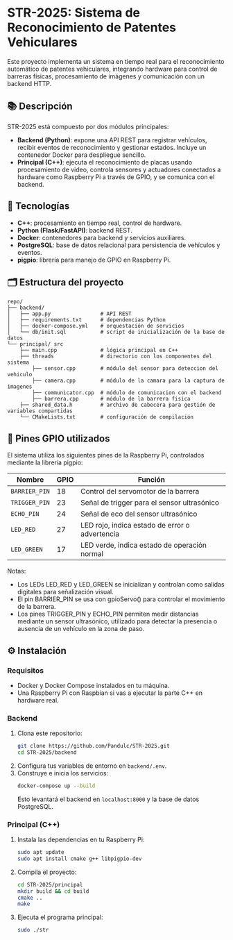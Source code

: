 # STR-2025: Sistema de Reconocimiento de Patentes Vehiculares

Este proyecto implementa un sistema en tiempo real para el reconocimiento automático de patentes vehiculares, integrando hardware para control de barreras físicas, procesamiento de imágenes y comunicación con un backend HTTP.

## 📚 Descripción

STR-2025 está compuesto por dos módulos principales:
- **Backend (Python)**: expone una API REST para registrar vehículos, recibir eventos de reconocimiento y gestionar estados. Incluye un contenedor Docker para despliegue sencillo.
- **Principal (C++)**: ejecuta el reconocimiento de placas usando procesamiento de video, controla sensores y actuadores conectados a hardware como Raspberry Pi a través de GPIO, y se comunica con el backend.

## 🚀 Tecnologías

- **C++**: procesamiento en tiempo real, control de hardware.
- **Python (Flask/FastAPI)**: backend REST.
- **Docker**: contenedores para backend y servicios auxiliares.
- **PostgreSQL**: base de datos relacional para persistencia de vehículos y eventos.
- **pigpio**: librería para manejo de GPIO en Raspberry Pi.

## 🗂️ Estructura del proyecto

```
repo/
├── backend/
│   ├── app.py                # API REST
│   ├── requirements.txt      # dependencias Python
│   ├── docker-compose.yml    # orquestación de servicios
│   └── db/init.sql           # script de inicialización de la base de datos
└── principal/ src
    ├── main.cpp              # lógica principal en C++
    ├── threads               # directorio con los componentes del sistema
        ├── sensor.cpp        # módulo del sensor para deteccion del vehiculo 
        ├── camera.cpp        # módulo de la camara para la captura de imagenes
        ├── communicator.cpp  # módulo de comunicacion con el backend
        ├── barrera.cpp       # módulo de la barrera fisica
    ├── shared_data.h         # archivo de cabecera para gestión de variables compartidas 
    └── CMakeLists.txt        # configuración de compilación
```

## 🔌 Pines GPIO utilizados
El sistema utiliza los siguientes pines de la Raspberry Pi, controlados mediante la librería pigpio:

| Nombre       | GPIO | Función                                      |
|--------------|------|----------------------------------------------|
| `BARRIER_PIN`| 18   | Control del servomotor de la barrera         |
| `TRIGGER_PIN`| 23   | Señal de trigger para el sensor ultrasónico  |
| `ECHO_PIN`   | 24   | Señal de eco del sensor ultrasónico          |
| `LED_RED`    | 27   | LED rojo, indica estado de error o advertencia |
| `LED_GREEN`  | 17   | LED verde, indica estado de operación normal |


Notas:

- Los LEDs LED_RED y LED_GREEN se inicializan y controlan como salidas digitales para señalización visual.
- El pin BARRIER_PIN se usa con gpioServo() para controlar el movimiento de la barrera.
- Los pines TRIGGER_PIN y ECHO_PIN permiten medir distancias mediante un sensor ultrasónico, utilizado para detectar la presencia o ausencia de un vehículo en la zona de paso.

## ⚙️ Instalación

### Requisitos

- Docker y Docker Compose instalados en tu máquina.
- Una Raspberry Pi con Raspbian si vas a ejecutar la parte C++ en hardware real.

### Backend

1. Clona este repositorio:
   ```bash
   git clone https://github.com/Pandulc/STR-2025.git
   cd STR-2025/backend
   ```
2. Configura tus variables de entorno en `backend/.env`.
3. Construye e inicia los servicios:
   ```bash
   docker-compose up --build
   ```
   Esto levantará el backend en `localhost:8000` y la base de datos PostgreSQL.

### Principal (C++)

1. Instala las dependencias en tu Raspberry Pi:
   ```bash
   sudo apt update
   sudo apt install cmake g++ libpigpio-dev
   ```
2. Compila el proyecto:
   ```bash
   cd STR-2025/principal
   mkdir build && cd build
   cmake ..
   make
   ```
3. Ejecuta el programa principal:
   ```bash
   sudo ./str
   ```
